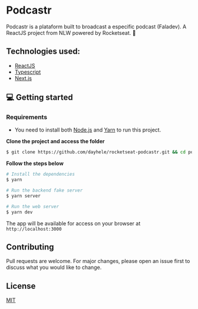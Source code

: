 # Podcastr

Podcastr is a plataform built to broadcast a especific podcast (Faladev).
A ReactJS project from NLW powered by Rocketseat. 🚀

## Technologies used:

- [ReactJS](https://reactjs.org/)
- [Typescript](https://www.typescriptlang.org/)
- [Next.js](https://nextjs.org/)

## 💻 Getting started

### Requirements

- You need to install both [Node.js](https://nodejs.org/en/download/) and [Yarn](https://yarnpkg.com/) to run this project.

**Clone the project and access the folder**

```bash
$ git clone https://github.com/dayhele/rocketseat-podcastr.git && cd podcastr
```

**Follow the steps below**

```bash
# Install the dependencies
$ yarn

# Run the backend fake server
$ yarn server

# Run the web server
$ yarn dev
```

The app will be available for access on your browser at `http://localhost:3000`

## Contributing
Pull requests are welcome. For major changes, please open an issue first to discuss what you would like to change.

## License
[MIT](https://choosealicense.com/licenses/mit/)
